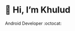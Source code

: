 <h1>  👋 Hi, I’m Khulud</h1>
Android Developer :octocat:  </h2>




<!---
Khulud-Alsharqawi/Khulud-Alsharqawi is a ✨ special ✨ repository because its `README.md` (this file) appears on your GitHub profile.
You can click the Preview link to take a look at your changes.
--->

